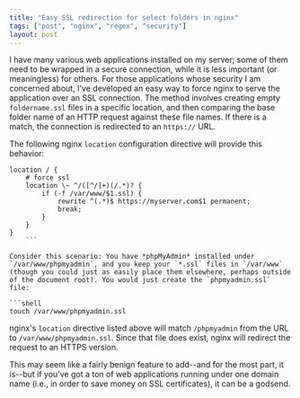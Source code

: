 ```yaml
---
title: "Easy SSL redirection for select folders in nginx"
tags: ["post", "nginx", "regex", "security"]
layout: post
---
```


I have many various web applications installed on my server; some of
them need to be wrapped in a secure connection, while it is less
important (or meaningless) for others. For those applications whose
security I am concerned about, I've developed an easy way to force nginx
to serve the application over an SSL connection. The method involves
creating empty `foldername.ssl` files in a specific location, and then
comparing the base folder name of an HTTP request against these file
names. If there is a match, the connection is redirected to an
`https://` URL.<!--more-->

The following nginx `location` configuration directive will provide this
behavior:

````
location / {
	# force ssl
	location \~ ^/([^/]+)(/.*)? {
		if (-f /var/www/$1.ssl) {
			rewrite ^(.*)$ https://myserver.com$1 permanent;
			break;
		}
	}
}
	```

Consider this scenario: You have *phpMyAdmin* installed under
`/var/www/phpmyadmin`, and you keep your `*.ssl` files in `/var/www`
(though you could just as easily place them elsewhere, perhaps outside
of the document root). You would just create the `phpmyadmin.ssl` file:

```shell
touch /var/www/phpmyadmin.ssl
````

nginx's `location` directive listed above will match `/phpmyadmin` from
the URL to `/var/www/phpmyadmin.ssl`. Since that file does exist, nginx
will redirect the request to an HTTPS version.

This may seem like a fairly benign feature to add--and for the most
part, it is--but if you've got a ton of web applications running under
one domain name (i.e., in order to save money on SSL certificates), it
can be a godsend.
